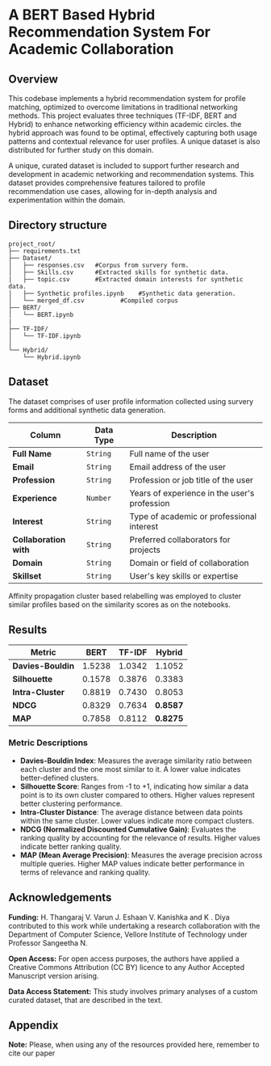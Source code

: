 
# A BERT Based Hybrid Recommendation System For Academic Collaboration

## Overview
This codebase implements a hybrid recommendation system for profile matching, optimized to overcome limitations in traditional networking methods. This project evaluates three techniques (TF-IDF, BERT and Hybrid) to enhance networking efficiency within academic circles. the hybrid approach was found to be optimal, effectively capturing both usage patterns and contextual relevance for user profiles. A unique dataset is also distributed for further study on this domain.


A unique, curated dataset is included to support further research and development in academic networking and recommendation systems. This dataset provides comprehensive features tailored to profile recommendation use cases, allowing for in-depth analysis and experimentation within the domain.








## Directory structure

```
project_root/
├── requirements.txt
├── Dataset/
│   ├── responses.csv   #Corpus from survery form.
│   ├── Skills.csv      #Extracted skills for synthetic data.
|   ├── topic.csv       #Extracted domain interests for synthetic data.
│   ├── Synthetic profiles.ipynb    #Synthetic data generation.
│   └── merged_df.csv          #Compiled corpus
├── BERT/
│   └── BERT.ipynb
|
├── TF-IDF/
│   └── TF-IDF.ipynb
│
└── Hybrid/
    └── Hybrid.ipynb
```




## Dataset

The dataset comprises of user profile information collected using survery forms and additional synthetic data generation.

| Column            | Data Type | Description                                   |
|-------------------|-----------|-----------------------------------------------|
| **Full Name**         | `String`    | Full name of the user                         |
| **Email**             | `String`    | Email address of the user                     |
| **Profession**        | `String`    | Profession or job title of the user           |
| **Experience**        | `Number`    | Years of experience in the user's profession  |
| **Interest**          | `String`    | Type of academic or professional interest     |
| **Collaboration with**| `String`    | Preferred collaborators for projects          |
| **Domain**            | `String`    | Domain or field of collaboration              |
| **Skillset**          | `String`    | User's key skills or expertise     

Affinity propagation cluster based relabelling was employed to cluster similar profiles based on the similarity scores as on the notebooks. 


## Results

| Metric            | BERT     | TF-IDF   | Hybrid  |
|-------------------|----------|----------|---------|
| **Davies-Bouldin**   | 1.5238   | 1.0342   | 1.1052  |
| **Silhouette**       | 0.1578   | 0.3876   | 0.3383  |
| **Intra-Cluster**    | 0.8819   | 0.7430   | 0.8053  |
| **NDCG**             | 0.8329   | 0.7634   | **0.8587**  |
| **MAP**              | 0.7858   | 0.8112   | **0.8275**  |

### Metric Descriptions

- **Davies-Bouldin Index**: Measures the average similarity ratio between each cluster and the one most similar to it. A lower value indicates better-defined clusters.
- **Silhouette Score**: Ranges from -1 to +1, indicating how similar a data point is to its own cluster compared to others. Higher values represent better clustering performance.
- **Intra-Cluster Distance**: The average distance between data points within the same cluster. Lower values indicate more compact clusters.
- **NDCG (Normalized Discounted Cumulative Gain)**: Evaluates the ranking quality by accounting for the relevance of results. Higher values indicate better ranking quality.
- **MAP (Mean Average Precision)**: Measures the average precision across multiple queries. Higher MAP values indicate better performance in terms of relevance and ranking quality.
## Acknowledgements

**Funding:** H. Thangaraj V. Varun J. Eshaan V. Kanishka and K . Diya
contributed to this work while undertaking a research collaboration with the Department of Computer Science, Vellore Institute of Technology under Professor Sangeetha N.

**Open Access:** For open access purposes, the authors have applied a Creative Commons Attribution (CC BY) licence to any Author Accepted
Manuscript version arising.

**Data Access Statement:** This study involves primary analyses of a custom curated dataset, that are described in the text.


## Appendix

**Note:** Please, when using any of the resources provided here, remember to cite our paper

